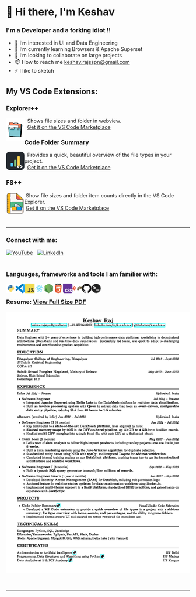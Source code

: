 # 👋 Hi there, I'm Keshav
### I'm a Developer and a forking idiot !!
- 👀 I’m interested in UI and Data Engineering
- 🌱 I’m currently learning Browsers & Apache Superset
- 💞️ I’m looking to collaborate on large projects
- 📫 How to reach me keshav.rajsspn@gmail.com
- ⚡ I like to sketch


## My VS Code Extensions:

### Explorer++
<a href="https://marketplace.visualstudio.com/items?itemName=k-e-s-h-a-v.explorer-plus"><img src="https://raw.githubusercontent.com/k-e-s-h-a-v/explorer-plus/refs/heads/main/icons/explorer-plus.png" alt="Explorer Plus Icon" width="50px" align="left"></a> &nbsp; Shows file sizes and folder in webview.\
&nbsp; [Get it on the VS Code Marketplace](https://marketplace.visualstudio.com/items?itemName=k-e-s-h-a-v.explorer-plus)


### Code Folder Summary
<a href="https://marketplace.visualstudio.com/items?itemName=k-e-s-h-a-v.code-folder-summary"><img src="https://raw.githubusercontent.com/k-e-s-h-a-v/code-folder-summary/main/images/code-folder-summary.png" alt="Code Folder Summary Icon" width="50px" align="left"></a>&nbsp; Provides a quick, beautiful overview of the file types in your project.\
&nbsp; [Get it on the VS Code Marketplace](https://marketplace.visualstudio.com/items?itemName=k-e-s-h-a-v.code-folder-summary)

### FS++
<a href="https://marketplace.visualstudio.com/items?itemName=k-e-s-h-a-v.file-size-and-count"><img src="https://raw.githubusercontent.com/k-e-s-h-a-v/file-size/refs/heads/main/icons/fs%2B%2B.png" alt="FS++ Icon" width="50px" height ="60px" align="left"></a>&nbsp;Show file sizes and folder item counts directly in the VS Code Explorer.\
&nbsp;[Get it on the VS Code Marketplace](https://marketplace.visualstudio.com/items?itemName=k-e-s-h-a-v.file-size-and-count)

<br>
<hr>

### Connect with me:

<div style="display: flex; align-items: center; justify-content: flex-start; width: 100%;">
  <a href="https://www.youtube.com/@keshav_raj" target="_blank" style="margin-right: 12px;">
    <img alt="YouTube" width="30px" src="https://upload.wikimedia.org/wikipedia/commons/4/42/YouTube_icon_%282013-2017%29.png" />
  </a>
  <a href="https://www.linkedin.com/in/k-e-s-h-a-v/" target="_blank">
    <img alt="LinkedIn" width="30px" src="https://cdn.jsdelivr.net/gh/devicons/devicon/icons/linkedin/linkedin-original.svg" />
  </a>
</div>

<br />

### Languages, frameworks and tools I am familier with:
<img align="left" alt="Python" width="26px" src="https://raw.githubusercontent.com/github/explore/80688e429a7d4ef2fca1e82350fe8e3517d3494d/topics/python/python.png" />
<img align="left" alt="Visual Studio Code" width="26px" src="https://raw.githubusercontent.com/github/explore/80688e429a7d4ef2fca1e82350fe8e3517d3494d/topics/visual-studio-code/visual-studio-code.png" />
<img align="left" alt="JavaScript" width="26px" src="https://raw.githubusercontent.com/github/explore/80688e429a7d4ef2fca1e82350fe8e3517d3494d/topics/javascript/javascript.png" />
<img align="left" alt="React" width="26px" src="https://raw.githubusercontent.com/github/explore/80688e429a7d4ef2fca1e82350fe8e3517d3494d/topics/react/react.png" />
<img align="left" alt="Node.js" width="26px" src="https://raw.githubusercontent.com/github/explore/80688e429a7d4ef2fca1e82350fe8e3517d3494d/topics/nodejs/nodejs.png" />
<img align="left" alt="HTML5" width="26px" src="https://raw.githubusercontent.com/github/explore/80688e429a7d4ef2fca1e82350fe8e3517d3494d/topics/html/html.png" />
<img align="left" alt="CSS3" width="26px" src="https://raw.githubusercontent.com/github/explore/80688e429a7d4ef2fca1e82350fe8e3517d3494d/topics/css/css.png" />
<img align="left" alt="Git" width="26px" src="https://raw.githubusercontent.com/github/explore/80688e429a7d4ef2fca1e82350fe8e3517d3494d/topics/git/git.png" />
<img align="left" alt="GitHub" width="26px" src="https://raw.githubusercontent.com/github/explore/78df643247d429f6cc873026c0622819ad797942/topics/github/github.png" />
<img align="left" alt="Terminal" width="26px" src="https://raw.githubusercontent.com/github/explore/80688e429a7d4ef2fca1e82350fe8e3517d3494d/topics/terminal/terminal.png" />


<br />


### Resume: [View Full Size PDF](https://k-e-s-h-a-v.github.io/k-e-s-h-a-v/)

![Resume](output/resume.jpg)

<br />

---
<!-- [![Readme Card](https://github-readme-stats.vercel.app/api/pin/?username=k-e-s-h-a-v&repo=github-readme-stats)](https://github.com/k-e-s-h-a-v/github-readme-stats) -->


[youtube]: https://www.youtube.com/@keshav_raj
[linkedin]: https://www.linkedin.com/in/k-e-s-h-a-v/

<!---
k-e-s-h-a-v/k-e-s-h-a-v is a ✨ special ✨ repository because its `README.md` (this file) appears on your GitHub profile.
You can click the Preview link to take a look at your changes.
--->
